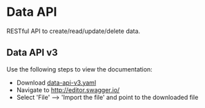 # Data API

RESTful API to create/read/update/delete data.

## Data API v3
Use the following steps to view the documentation:
- Download [data-api-v3.yaml](./data/data-api-v3.yaml) 
- Navigate to http://editor.swagger.io/
- Select 'File' --> 'Import the file' and point to the downloaded file 


